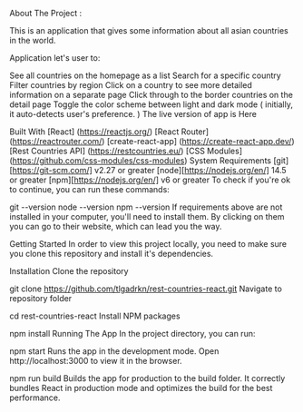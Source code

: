 About The Project :

This is an application that gives some information about all asian countries in the world.

Application let's user to:

See all countries on the homepage as a list
Search for a specific country
Filter countries by region
Click on a country to see more detailed information on a separate page
Click through to the border countries on the detail page
Toggle the color scheme between light and dark mode ( initially, it auto-detects user's preference. )
The live version of app is Here

Built With
[React] (https://reactjs.org/)
[React Router] (https://reactrouter.com/)
[create-react-app] (https://create-react-app.dev/)
[Rest Countries API] (https://restcountries.eu/)
[CSS Modules] (https://github.com/css-modules/css-modules)
System Requirements
[git][https://git-scm.com/] v2.27 or greater
[node][https://nodejs.org/en/] 14.5 or greater
[npm][https://nodejs.org/en/] v6 or greater
To check if you're ok to continue, you can run these commands:

git --version
node --version
npm --version
If requirements above are not installed in your computer, you'll need to install them. By clicking on them you can go to their website, which can lead you the way.

Getting Started
In order to view this project locally, you need to make sure you clone this repository and install it's dependencies.

Installation
Clone the repository

git clone https://github.com/tlgadrkn/rest-countries-react.git
Navigate to repository folder

cd rest-countries-react
Install NPM packages

npm install
Running The App
In the project directory, you can run:

npm start
Runs the app in the development mode. Open http://localhost:3000 to view it in the browser.

npm run build
Builds the app for production to the build folder.
It correctly bundles React in production mode and optimizes the build for the best performance.

